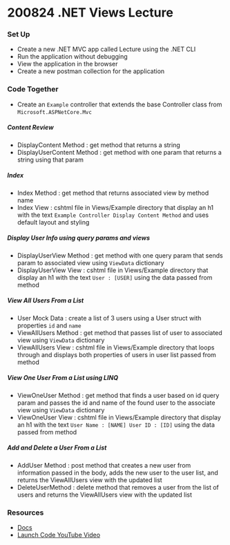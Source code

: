 # 200824 .NET Views Lecture

### Set Up
- Create a new .NET MVC app called Lecture using the .NET CLI
- Run the application without debugging
- View the application in the browser
- Create a new postman collection for the application

### Code Together
- Create an `Example` controller that extends the base Controller class from `Microsoft.ASPNetCore.Mvc`

##### Content Review
- DisplayContent Method : get method that returns a string
- DisplayUserContent Method : get method with one param that returns a string using that param

##### Index
- Index Method : get method that returns associated view by method name
- Index View : cshtml file in Views/Example directory that display an h1 with the text `Example Controller Display Content Method` and uses default layout and styling

##### Display User Info using query params and views
- DisplayUserView Method : get method with one query param that sends param to associated view using `ViewData` dictionary 
- DisplayUserView View : cshtml file in Views/Example directory that display an h1 with the text `User : [USER]` using the data passed from method

##### View All Users From a List
- User Mock Data : create a list of 3 users using a User struct with properties `id` and `name`
- ViewAllUsers Method : get method that passes list of user to associated view using `ViewData` dictionary
- ViewAllUsers View : cshtml file in Views/Example directory that loops through and displays both properties of users in user list passed from method

##### View One User From a List using LINQ
- ViewOneUser Method : get method that finds a user based on id query param and passes the id and name of the found user to the associate view using `ViewData` dictionary
- ViewOneUser View : cshtml file in Views/Example directory that display an h1 with the text `User Name : [NAME] User ID : [ID]` using the data passed from method

##### Add and Delete a User From a List
- AddUser Method : post method that creates a new user from information passed in the body, adds the new user to the user list, and returns the ViewAllUsers view with the updated list
- DeleteUserMethod : delete method that removes a user from the list of users and returns the ViewAllUsers view with the updated list

### Resources 
- [Docs](https://docs.microsoft.com/en-us/aspnet/core/mvc/views/overview?view=aspnetcore-3.1)
- [Launch Code YouTube Video](https://youtu.be/H2Nf0w-YKcE)